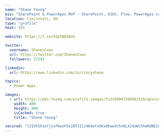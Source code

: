 ```yaml
---
name: "Shane Young"
bio: "SharePoint & PowerApps MVP - SharePoint, O365, Flow, PowerApps consulting? @PowerApps911 | Pure Snark? You found it."
location: Cincinnati, OH
type: "profile"
heat: 101

website: https://t.co/91p5BQ3pUe

twitter:
  username: ShanesCows
  url: https://twitter.com/ShanesCows
  followers: 17242

linkedin:
  url: https://www.linkedin.com/in/cincyshane

topics:
  - Power Apps

images:
  - url: https://pbs.twimg.com/profile_images/713100007398883329/qUzvsvQ3_400x400.jpg
    width: 400
    height: 400
    isCached: true
    title: "Shane Young"

secured: "l2IVh5FaxfjssPAwoF9siDTJ21J464etv6Kx8KwwVChnRLXJdwWlhhmRdNEIdBelxPvsTcvLzUXcCezybsD8OnBbgTSYu+OFCezlwsYNWC5xaLG9XTN/akHBCt69WiTLsfPDQIYcQulyx0OX6Ibvz9cuvaPgmGtJ0uB5ORXndWs+1auRqPH9Ubv8zD7PzKqXRX3qsbh4b78DLpB7O5wKm0KOgELwjs/PRbBrWK13cbHrGASvpoT7Ei61E/XzuW/dY9R84ZGzekcy/HLQyziCj5y/wJhRo+qqLz3NfWzBebb20RNd4O3WWLTersIjHeAu7WehUprYJxJXFvNSQvEndqc9Vy8yY6FkGd6w7kvE4NEoT3Cy3fI8ejX69OjRlYymLVRngOV91KWI5UdemeQhrBQpiezOtrThikImTQ2orNY=;uemfOesl7JSxT42eoh8y7A=="
---
```


